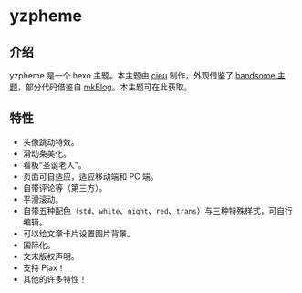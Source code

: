 # yzpheme

## 介绍

yzpheme  是一个 hexo 主题。本主题由 [cieu](https://github.com/yz-hs/) 制作，外观借鉴了 [handsome 主题](https://www.ihewro.com/archives/489/)，部分代码借鉴自 [mkBlog](https://mkblog.cn/)。本主题可在此获取。

## 特性

- 头像跳动特效。
- 滑动条美化。
- 看板“圣诞老人”。
- 页面可自适应，适应移动端和 PC 端。
- 自带评论等（第三方）。
- 平滑滚动。
- 自带五种配色（`std`、`white`、`night`、`red`、`trans`）与三种特殊样式，可自行编辑。
- 可以给文章卡片设置图片背景。
- 国际化。
- 文末版权声明。
- 支持 Pjax！
- 其他的许多特性！
